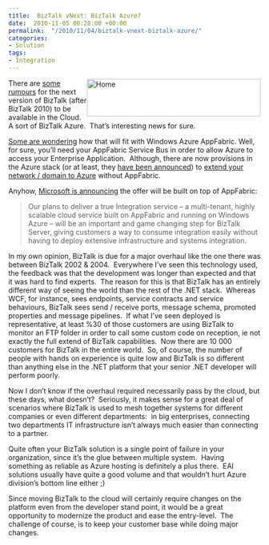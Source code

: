 ```yaml
---
title:  BizTalk vNext: BizTalk Azure?
date:  2010-11-05 00:28:00 +00:00
permalink:  "/2010/11/04/biztalk-vnext-biztalk-azure/"
categories:
- Solution
tags:
- Integration
---
```

<p><img style="display:inline;margin-left:0;margin-right:0;" alt="Home" align="right" src="http://i.microsoft.com/global/biztalk/en/us/PublishingImages/logo-header-biztalk-dg.gif" width="347" height="75" /></p>  <p>There are <a href="http://www.zdnet.com/blog/microsoft/microsoft-outlines-plans-for-integration-as-a-service-on-azure/7879">some rumours</a> for the next version of BizTalk (after BizTalk 2010) to be available in the Cloud.&#160; A sort of BizTalk Azure.&#160; That’s interesting news for sure.</p>  <p><a href="http://www.bizbert.com/bizbert/2010/10/29/BizTalk+Moving+To+The+Cloud+And+To+Windows+Server+AppFabric.aspx">Some are wondering</a> how that will fit with Windows Azure AppFabric. Well, for sure, you’ll need your AppFabric Service Bus in order to allow Azure to access your Enterprise Application.&#160; Although, there are now provisions in the Azure stack (or at least, they <a href="http://vincentlauzon.wordpress.com/2010/10/28/pdc-2010-keynotes/">have been announced</a>) to <a href="http://www.microsoft.com/windowsazure/virtualnetwork/default.aspx">extend your network / domain to Azure</a> without AppFabric.</p>  <p>Anyhow, <a href="http://blogs.msdn.com/b/biztalk_server_team_blog/archive/2010/10/28/changing-the-game-biztalk-server-2010-and-the-road-ahead.aspx">Microsoft is announcing</a> the offer will be built on top of AppFabric:</p>  <blockquote>   <p>Our plans to deliver a true Integration service – a multi-tenant, highly scalable cloud service built on AppFabric and running on Windows Azure – will be an important and game changing step for BizTalk Server, giving customers a way to consume integration easily without having to deploy extensive infrastructure and systems integration. </p> </blockquote>  <p>In my own opinion, BizTalk is due for a major overhaul like the one there was between BizTalk 2002 &amp; 2004.&#160; Everywhere I’ve seen this technology used, the feedback was that the development was longer than expected and that it was hard to find experts.&#160; The reason for this is that BizTalk has an entirely different way of seeing the world than the rest of the .NET stack.&#160; Whereas WCF, for instance, sees endpoints, service contracts and service behaviours, BizTalk sees send / receive ports, message schema, promoted properties and message pipelines.&#160; If what I’ve seen deployed is representative, at least %30 of those customers are using BizTalk to monitor an FTP folder in order to call some custom code on reception, ie not exactly the full extend of BizTalk capabilities.&#160; Now there are 10 000 customers for BizTalk in the entire world.&#160; So, of course, the number of people with hands on experience is quite low and BizTalk is so different than anything else in the .NET platform that your senior .NET developer will perform poorly.</p>  <p>Now I don’t know if the overhaul required necessarily pass by the cloud, but these days, what doesn’t?&#160; Seriously, it makes sense for a great deal of scenarios where BizTalk is used to mesh together systems for different companies or even different departments:&#160; in big enterprises, connecting two departments IT infrastructure isn’t always much easier than connecting to a partner.</p>  <p>Quite often your BizTalk solution is a single point of failure in your organization, since it’s the glue between multiple system.&#160; Having something as reliable as Azure hosting is definitely a plus there.&#160; EAI solutions usually have quite a good volume and that wouldn’t hurt Azure division’s bottom line either ;)</p> Since moving BizTalk to the cloud will certainly require changes on the platform even from the developer stand point, it would be a great opportunity to modernize the product and ease the entry-level.&#160; The challenge of course, is to keep your customer base while doing major changes.  